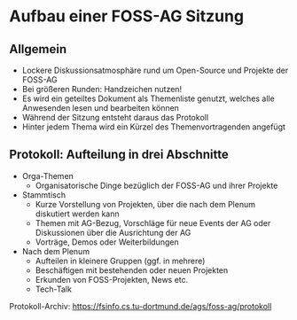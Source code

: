 # Aufbau einer FOSS-AG Sitzung

## Allgemein
  - Lockere Diskussionsatmosphäre rund um Open-Source und Projekte der FOSS-AG
  - Bei größeren Runden: Handzeichen nutzen!
  - Es wird ein geteiltes Dokument als Themenliste genutzt, welches alle Anwesenden lesen und bearbeiten können
  - Während der Sitzung entsteht daraus das Protokoll
  - Hinter jedem Thema wird ein Kürzel des Themenvortragenden angefügt

## Protokoll: Aufteilung in drei Abschnitte
  - Orga-Themen
    - Organisatorische Dinge bezüglich der FOSS-AG und ihrer Projekte
  - Stammtisch
    - Kurze Vorstellung von Projekten, über die nach dem Plenum diskutiert werden kann
    - Themen mit AG-Bezug, Vorschläge für neue Events der AG oder Diskussionen über die Ausrichtung der AG
    - Vorträge, Demos oder Weiterbildungen
  - Nach dem Plenum
    - Aufteilen in kleinere Gruppen (ggf. in mehrere)
    - Beschäftigen mit bestehenden oder neuen Projekten
    - Erkunden von FOSS-Projekten, News etc.
    - Tech-Talk

Protokoll-Archiv: https://fsinfo.cs.tu-dortmund.de/ags/foss-ag/protokoll
